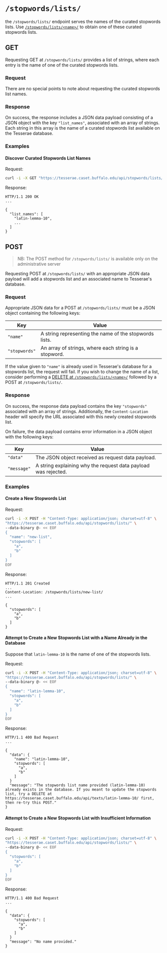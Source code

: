 # `/stopwords/lists/`

the `/stopwords/lists/` endpoint serves the names of the curated stopwords lists.  Use [`/stopwords/lists/<name>/`](stopwords-lists-name.md) to obtain one of these curated stopwords lists.

## GET

Requesting GET at `/stopwords/lists/` provides a list of strings, where each entry is the name of one of the curated stopwords lists.

### Request

There are no special points to note about requesting the curated stopwords list names.

### Response

On success, the response includes a JSON data payload consisting of a JSON object with the key `"list_names"`, associated with an array of strings.  Each string in this array is the name of a curated stopwords list available on the Tesserae database.

### Examples

#### Discover Curated Stopwords List Names

Request:

```bash
curl -i -X GET "https://tesserae.caset.buffalo.edu/api/stopwords/lists/"
```

Response:

```http
HTTP/1.1 200 OK
...

{
  "list_names": [
    "latin-lemma-10",
    ...
  ]
}
```

## POST

> NB:  The POST method for `/stopwords/lists/` is available only on the administrative server

Requesting POST at `/stopwords/lists/` with an appropriate JSON data payload will add a stopwords list and an associated name to Tesserae's database.

### Request

Appropriate JSON data for a POST at `/stopwords/lists/` must be a JSON object containing the following keys:

|Key|Value|
|---|---|
|`"name"`|A string representing the name of the stopwords lists.|
|`"stopwords"`|An array of strings, where each string is a stopword.|

If the value given to `"name"` is already used in Tesserae's database for a stopwords list, the request will fail.  If you wish to change the name of a list, consider performing a [DELETE at `/stopwords/lists/<name>/`](stopwords-lists-name.md#delete) followed by a POST at `/stopwords/lists/`.

### Response

On success, the response data payload contains the key `"stopwords"` associated with an array of strings.  Additionally, the `Content-Location` header will specify the URL associated with this newly created stopwords list.

On failure, the data payload contains error information in a JSON object with the following keys:

|Key|Value|
|---|---|
|`"data"`|The JSON object received as request data payload.|
|`"message"`|A string explaining why the request data payload was rejected.|

### Examples

#### Create a New Stopwords List

Request:

```bash
curl -i -X POST -H "Content-Type: application/json; charset=utf-8" \
"https://tesserae.caset.buffalo.edu/api/stopwords/lists/" \
--data-binary @- << EOF
{
  "name": "new-list",
  "stopwords": [
    "a",
    "b"
  ]
}
EOF
```

Response:

```http
HTTP/1.1 201 Created
...
Content-Location: /stopwords/lists/new-list/
...

{
  "stopwords": [
    "a",
    "b"
  ]
}
```

#### Attempt to Create a New Stopwords List with a Name Already in the Database

Suppose that `latin-lemma-10` is the name of one of the stopwords lists.

Request:

```bash
curl -i -X POST -H "Content-Type: application/json; charset=utf-8" \
"https://tesserae.caset.buffalo.edu/api/stopwords/lists/" \
--data-binary @- << EOF
{
  "name": "latin-lemma-10",
  "stopwords": [
    "a",
    "b"
  ]
}
EOF
```

Response:

```http
HTTP/1.1 400 Bad Request
...

{ 
  "data": {
    "name": "latin-lemma-10",
    "stopwords": [
      "a",
      "b"
    ]
  }
  "message": "The stopwords list name provided (latin-lemma-10) already exists in the database. If you meant to update the stopwords list, try a DELETE at https://tesserae.caset.buffalo.edu/api/texts/latin-lemma-10/ first, then re-try this POST."
}
```

#### Attempt to Create a New Stopwords List with Insufficient Information

Request:

```bash
curl -i -X POST -H "Content-Type: application/json; charset=utf-8" \
"https://tesserae.caset.buffalo.edu/api/stopwords/lists/" \
--data-binary @- << EOF
{
  "stopwords": [
    "a",
    "b"
  ]
}
EOF
```

Response:

```http
HTTP/1.1 400 Bad Request
...

{ 
  "data": {
    "stopwords": [
      "a",
      "b"
    ]
  }
  "message": "No name provided."
}
```
